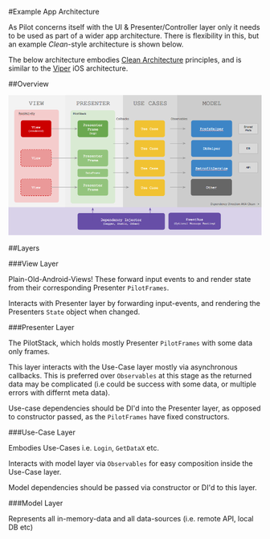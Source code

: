 #Example App Architecture

As Pilot concerns itself with the UI & Presenter/Controller layer only it needs to be used as part of a wider app architecture. There is flexibility in this, but an example _Clean_-style architecture is shown below.

The below architecture embodies [Clean Architecture](http://fernandocejas.com/2014/09/03/architecting-android-the-clean-way/) principles, and is similar to the [Viper](http://mutualmobile.github.io/blog/2013/12/04/viper-introduction/) iOS architecture. 

##Overview

![App Arch with Pilot](/gfx/app_arch.png)

##Layers

###View Layer

Plain-Old-Android-Views! These forward input events to and render state from their corresponding Presenter `PilotFrames`.

Interacts with Presenter layer by forwarding input-events, and rendering the Presenters `State` object when changed.

###Presenter Layer

The PilotStack, which holds mostly Presenter `PilotFrames` with some data only frames. 

This layer interacts with the Use-Case layer mostly via asynchronous callbacks. This is preferred over `Observables` at this stage as the returned data may be complicated (i.e could be success with some data, or multiple errors with differnt meta data).

Use-case dependencies should be DI'd into the Presenter layer, as opposed to constructor passed, as the `PilotFrames` have fixed constructors.

###Use-Case Layer

Embodies Use-Cases i.e. `Login`, `GetDataX` etc.

Interacts with model layer via `Observables` for easy composition inside the Use-Case layer.

Model dependencies should be passed via constructor or DI'd to this layer.

###Model Layer

Represents all in-memory-data and all data-sources (i.e. remote API, local DB etc)





